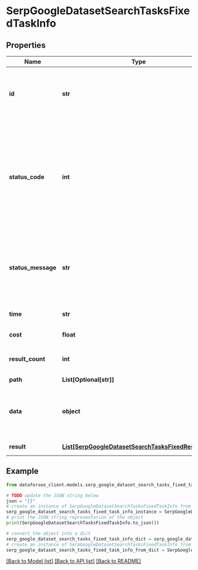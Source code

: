 # SerpGoogleDatasetSearchTasksFixedTaskInfo


## Properties

Name | Type | Description | Notes
------------ | ------------- | ------------- | -------------
**id** | **str** | task identifier unique task identifier in our system in the UUID format | [optional] 
**status_code** | **int** | status code of the task generated by DataForSEO, can be within the following range: 10000-60000 you can find the full list of the response codes here | [optional] 
**status_message** | **str** | informational message of the task you can find the full list of general informational messages here | [optional] 
**time** | **str** | execution time, seconds | [optional] 
**cost** | **float** | total tasks cost, USD | [optional] 
**result_count** | **int** | number of elements in the result array | [optional] 
**path** | **List[Optional[str]]** | URL path | [optional] 
**data** | **object** | contains the same parameters that you specified in the POST request | [optional] 
**result** | [**List[SerpGoogleDatasetSearchTasksFixedResultInfo]**](SerpGoogleDatasetSearchTasksFixedResultInfo.md) | array of results | [optional] 

## Example

```python
from dataforseo_client.models.serp_google_dataset_search_tasks_fixed_task_info import SerpGoogleDatasetSearchTasksFixedTaskInfo

# TODO update the JSON string below
json = "{}"
# create an instance of SerpGoogleDatasetSearchTasksFixedTaskInfo from a JSON string
serp_google_dataset_search_tasks_fixed_task_info_instance = SerpGoogleDatasetSearchTasksFixedTaskInfo.from_json(json)
# print the JSON string representation of the object
print(SerpGoogleDatasetSearchTasksFixedTaskInfo.to_json())

# convert the object into a dict
serp_google_dataset_search_tasks_fixed_task_info_dict = serp_google_dataset_search_tasks_fixed_task_info_instance.to_dict()
# create an instance of SerpGoogleDatasetSearchTasksFixedTaskInfo from a dict
serp_google_dataset_search_tasks_fixed_task_info_from_dict = SerpGoogleDatasetSearchTasksFixedTaskInfo.from_dict(serp_google_dataset_search_tasks_fixed_task_info_dict)
```
[[Back to Model list]](../README.md#documentation-for-models) [[Back to API list]](../README.md#documentation-for-api-endpoints) [[Back to README]](../README.md)


